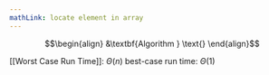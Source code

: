 ```yaml
---
mathLink: locate element in array
---
```


$$\begin{align}
&\textbf{Algorithm } \text{}
\end{align}$$

[[Worst Case Run Time]]: $\Theta(n)$
best-case run time: $\Theta(1)$
